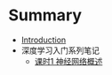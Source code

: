# Summary

* [Introduction](README.md)
* 深度学习入门系列笔记
  * [课时1 神经网络概述](https://github.com/amusi/Deep-Learning-Note/blob/master/%E6%B7%B1%E5%BA%A6%E5%AD%A6%E4%B9%A0%E5%85%A5%E9%97%A8%E7%B3%BB%E5%88%97/%E8%AF%BE%E6%97%B61%20%E7%A5%9E%E7%BB%8F%E7%BD%91%E7%BB%9C%E6%A6%82%E8%BF%B0.md)



